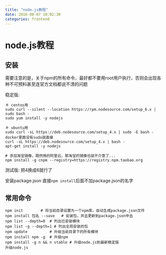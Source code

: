 ```yaml
---
title: "node.js教程"
date: 2016-08-07 10:02:30
categories: frontend
---
```

# node.js教程

## 安装
需要注意的是，关于npm的所有命令，最好都不要用root用户执行，否则会出现各种不可预料甚至连官方文档都说不清的问题

稳定版: 

	＃ centos用
	sudo curl --silent --location https://rpm.nodesource.com/setup_6.x | sudo bash -
	sudo yum install -y nodejs
	
	＃ ubuntu用
	sudo curl -sL https://deb.nodesource.com/setup_4.x | sudo -E bash -
	docker里面没有sudo就直接
	curl -sL https://deb.nodesource.com/setup_4.x | bash -
	apt-get install -y nodejs
	
	# 添加淘宝镜像，既然用的阿里云，那淘宝的镜像也就不介意了...
	npm install -g cnpm --registry=https://registry.npm.taobao.org
测试版:
把4换成6就行了

安装package.json 直接`npm install`后面不加package.json的名字


## 常用命令

	npm init		# 将当前目录设置为一个npm库，自动生成package.json文件
	npm install 包名 --save	# 安装包，并且更新到package.json中去
	npm list --depth=0	# 列出已安装模块
	npm list -g --depth=1 # 列出全局安装的包
	npm update 			# 升级当前目录下的所有模块
	npm install npm -g	# 升级npm
	npm install -g n && n stable # 升级node.js到最新稳定版
	升级node.js